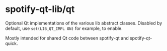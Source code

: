 # spotify-qt-lib/qt
Optional Qt implementations of the various lib abstract classes.
Disabled by default, use `set(LIB_QT_IMPL ON)` for example, to enable.

Mostly intended for shared Qt code between spotify-qt and spotify-qt-quick.